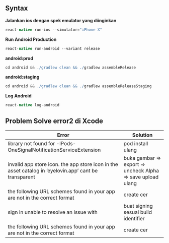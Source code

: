 ## Syntax

**Jalankan ios dengan spek emulator yang diinginkan**
```groovy
react-native run-ios --simulator="iPhone X"
```

**Run Android Production**
```groovy
react-native run-android --variant release
```

**android:prod**
```groovy
cd android && ./gradlew clean && ./gradlew assembleRelease
```

**android:staging**
```groovy
cd android && ./gradlew clean && ./gradlew assembleReleaseStaging
```

**Log Android**
```groovy
react-native log-android
```


## Problem Solve error2 di Xcode

| Error   |      Solution      |
|----------|-------------|
|library not found for -lPods-OneSignalNotificationServiceExtension|pod install ulang|
|invalid app store icon. the app store icon in the asset catalog in ‘eyelovin.app’ cant be transparent|buka gambar => export => uncheck Alpha => save upload ulang|
|the following URL schemes found in your app are not in the correct format|create cer|
|sign in unable to resolve an issue with|buat signing sesuai build identifier|
|the following URL schemes found in your app are not in the correct format|create cer|
